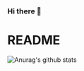 ### Hi there 👋

# README

![Anurag's github stats](https://github-readme-stats.vercel.app/api?username=Seannnnnnnion)

